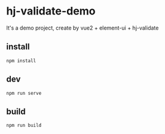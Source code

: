 <!--
 * @Description: 说明文档
 * @LastEditors: hj
 * @LastEditTime: 2022-05-16 08:17:24
-->
# hj-validate-demo
It's a demo project, create by vue2 + element-ui + hj-validate

## install
```
npm install
```

## dev
```
npm run serve
```

## build
```
npm run build
```

